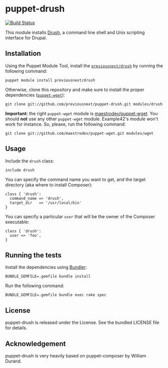 puppet-drush
===============

[![Build
Status](https://secure.travis-ci.org/previousnext/puppet-drush.png)](http://travis-ci.org/previousnext/puppet-drush)

This module installs [Drush](http://www.drush.org//), a command line shell and
Unix scripting interface for Drupal.

Installation
------------

Using the Puppet Module Tool, install the
[`previousnext/drush`](http://forge.puppetlabs.com/previosnext/drush) by
running the following command:

    puppet module install previousnext/drush

Otherwise, clone this repository and make sure to install the proper
dependencies ([`puppet-wget`](https://github.com/maestrodev/puppet-wget)):

    git clone git://github.com/previousnext/puppet-drush.git modules/drush

**Important:** the right `puppet-wget` module is
[maestrodev/puppet-wget](https://github.com/maestrodev/puppet-wget). You should
**not** use any other `puppet-wget` module. Example42's module won't work for
instance. So, please, run the following command:

    git clone git://github.com/maestrodev/puppet-wget.git modules/wget


Usage
-----

Include the `drush` class:

    include drush

You can specify the command name you want to get, and the target directory (aka
where to install Composer):

    class { 'drush':
      command_name => 'drush',
      target_dir   => '/usr/local/bin'
    }

You can specify a particular `user` that will be the owner of the Composer
executable:

    class { 'drush':
      user => 'foo',
    }


Running the tests
-----------------

Install the dependencies using [Bundler](http://gembundler.com):

    BUNDLE_GEMFILE=.gemfile bundle install

Run the following command:

    BUNDLE_GEMFILE=.gemfile bundle exec rake spec


License
-------

puppet-drush is released under the  License. See the bundled LICENSE file
for details.


Acknowledgement
---------------

puppet-drush is very heavily based on puppet-composer by William Durand.
